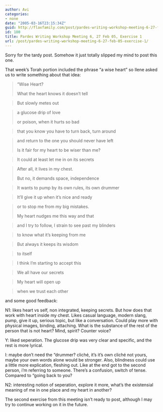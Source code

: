 ```yaml
---
author: Avi
categories:
- none
date: "2005-03-16T23:15:34Z"
guid: http://flaxfamily.com/post/pardes-writing-workshop-meeting-6-27-feb-05-exercise-1/
id: 180
title: Pardes Writing Workshop Meeting 6, 27 Feb 05, Exercise 1
url: /post/pardes-writing-workshop-meeting-6-27-feb-05-exercise-1/
---
```

Sorry for the tardy post. Somehow it just totally slipped my mind to post this one.

That week&#8217;s Torah portion included the phrase &#8220;a wise heart&#8221; so Ilene asked us to write something about that idea:

> “Wise Heart?
> 
> What the heart knows it doesn&#8217;t tell
  
> But slowly metes out
  
> a glucose drip of love
> 
> or poison, when it hurts so bad
  
> that you know you have to turn back, turn around
  
> and return to the one you should never have left
> 
> Is it fair for my heart to be wiser than me?
  
> It could at least let me in on its secrets
  
> After all, it lives in my chest.
> 
> But no, it demands space, independence
  
> It wants to pump by its own rules, its own drummer
  
> It&#8217;ll give it up when it&#8217;s nice and ready
  
> or to stop me from my big mistakes.
> 
> My heart nudges me this way and that
  
> and I try to follow, I strain to see past my blinders
  
> to know what it&#8217;s keeping from me
  
> But always it keeps its wisdom
  
> to itself
  
> I think I&#8217;m starting to accept this
  
> We all have our secrets
  
> My heart will open up
  
> when we trust each other 

and some good feedback:

N1: likes heart vs self, non integrated, keeping secrets. But how does that work with heart inside my chest. Likes casual language, modern slang, pump, give it up, serious topic, but like a conversation. Could play more with physical images, binding, attaching. What is the substance of the rest of the person that is not heart? Mind, spirit? Counter voice? 

Y: liked seperation. The glucose drip was very clear and specific, and the rest is more lyrical.

I: maybe don&#8217;t need the “drummer? cliché, it&#8217;s it&#8217;s own cliché not yours, maybe your own words alone would be stronger. Also, blindness could use a little more explication, fleshing out. Like at the end got to the second person, i&#8217;m referring to someone. There&#8217;s a confusion, switch of tense. Compared to “going back to you?

N2: interesting notion of seperation, explore it more, what&#8217;s the existensial meaning of me in one place and my heart in another?

The second exercise from this meeting isn&#8217;t ready to post, although I may try to continue working on it in the future.